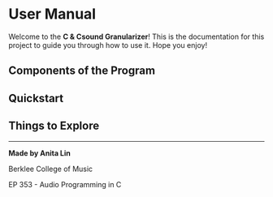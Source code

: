 # User Manual
Welcome to the **C & Csound Granularizer**! This is the documentation for this project to guide you through how to use it. Hope you enjoy!

## Components of the Program

## Quickstart

## Things to Explore

---
**Made by Anita Lin**

Berklee College of Music

EP 353 - Audio Programming in C